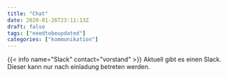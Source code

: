 ```yaml
---
title: "Chat"
date: 2020-01-26T23:11:13Z
draft: false
tags: ["needtobeupdated"]
categories: ["kommunikation"]
---
```

{{< info name="Slack" contact="vorstand" >}}
Aktuell gibt es einen Slack. Dieser kann nur nach einladung betreten werden.
